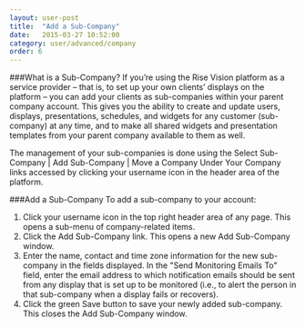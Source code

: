 ```yaml
---
layout: user-post
title:  "Add a Sub-Company"
date:   2015-03-27 10:52:00
category: user/advanced/company
order: 6
---
```


###What is a Sub-Company?
If you’re using the Rise Vision platform as a service provider – that is, to set up your own clients’ displays on the platform – you can add your clients as sub-companies within your parent company account.  This gives you the ability to create and update users, displays, presentations, schedules, and widgets for any customer (sub-company) at any time, and to make all shared widgets and presentation templates from your parent company available to them as well.
 
The management of your sub-companies is done using the Select Sub-Company | Add Sub-Company | Move a Company Under Your Company links accessed by clicking your username icon in the header area of the platform.
 
###Add a Sub-Company
To add a sub-company to your account:

1. Click your username icon in the top right header area of any page. This opens a sub-menu of company-related items.
2. Click the Add Sub-Company link. This opens a new Add Sub-Company window.
3. Enter the name, contact and time zone information for the new sub-company in the fields displayed. In the "Send Monitoring Emails To" field, enter the email address to which notification emails should be sent from any display that is set up to be monitored (i.e., to alert the person in that sub-company when a display fails or recovers).
1. Click the green Save button to save your newly added sub-company. This closes the Add Sub-Company window.

